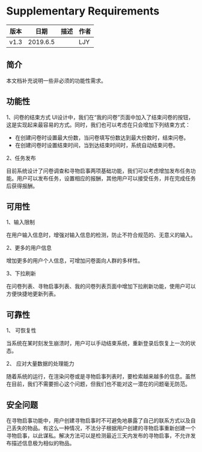 # Supplementary Requirements
| 版本 | 日期 | 描述 | 作者 |
| - | - | - | - |
| v1.3 | 2019.6.5 |  | LJY |
## 简介
本文档补充说明一些非必须的功能性需求。

## 功能性
1、问卷的结束方式
  UI设计中，我们在“我的问卷”页面中加入了结束问卷的按钮，这是实现起来最容易的方式。同时，我们也可以考虑在只会增加下列结束方式：
  * 在创建问卷时设置最大份数，当问卷填写份数达到最大份数时，结束问卷。
  * 在创建问卷时设置结束时间，当到达结束时间时，系统自动结束问卷。
  
2、任务发布

目前系统设计了问卷调查和寻物启事两项基础功能，我们可以考虑增加发布任务功能。用户可以发布任务，设置相应的报酬，其他用户可以接受任务，并在完成任务后获得报酬。
  
## 可用性
1、输入限制

  在用户输入信息时，增强对输入信息的检测，防止不符合规范的、无意义的输入。

2、更多的用户信息

  增加更多的用户个人信息，可增加问卷面向人群的多样性。

3、下拉刷新

  在问卷列表、寻物启事列表、我的问卷列表页面中增加下拉刷新功能，使用户可以方便快捷地更新列表。
  
## 可靠性
1、 可恢复性
 
当系统在某时刻发生崩溃时，用户可以手动结束系统，重新登录后恢复上一次的状态。

2、 应对大量数据的处理能力

随着系统的运行，在渲染问卷或是寻物启事列表时，要检索越来越多的信息。虽然在目前，我们不需要担心这个问题，但我们也不能对这一潜在的问题毫无防范。

## 安全问题
在寻物启事功能中，用户创建寻物启事时不可避免地暴露了自己的联系方式以及自己丢失的物品。有这么一种情况，不法分子根据用户创建的寻物启事重新创建一个寻物启事，以此谋私。解决方法可以是检测最近三天内发布的寻物启事，不允许发布描述信息极为相似的物品。
